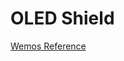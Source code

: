 OLED Shield
===========


[Wemos Reference](https://docs.wemos.cc/en/latest/d1_mini_shiled/oled_0_66.html)


